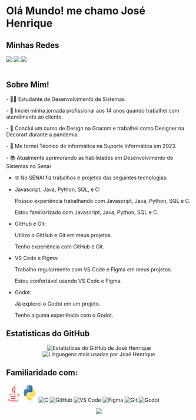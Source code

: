 <h1>Olá Mundo! me chamo José Henrique</h1>

<h2>Minhas Redes</h2>
<div>
<a href="https://www.instagram.com/jose.h06" target="_blank"><img src="https://img.shields.io/badge/-Instagram-%23E4405F?style=for-the-badge&logo=instagram&logoColor=white" target="_blank"></a>
<a href="https://www.linkedin.com/in/josé-henrique-silva-lopes-826981208/" target="_blank"><img src="https://img.shields.io/badge/-LinkedIn-%230077B5?style=for-the-badge&logo=linkedin&logoColor=white" target="_blank"></a> 
<a href="mailto: josehenrique.s2002@hotmail.com" target="_blank"><img src="https://img.shields.io/badge/Outlook-0078D4?style=for-the-badge&logo=microsoft-outlook&logoColor=white" target="_blank"" target="_blank"></a> 
</div>



<br>

<h2>Sobre Mim!</h2>
<p>- 👨‍💻 Estudante de Desenvolvimento de Sistemas.</p>
<p>- 🌟 Iniciei minha jornada profissional aos 14 anos quando trabalhei com atendimento ao cliente.</p>
<p>- 🎨 Concluí um curso de Design na Gracom e trabalhei como Designer na Decorart durante a pandemia.</p>
<p>- 💼 Me tornei Técnico de informática na Suporte Informática em 2023.</p>
<p>- 📚 Atualmente aprimorando as habilidades em Desenvolvimento de Sistemas no Senai</p>

- 🌐 No SENAI fiz trabalhos e projetos das seguintes tecnologias:
  
- Javascript, Java, Python, SQL, e C:
    <p>Possuo experiência trabalhando com Javascript, Java, Python, SQL e C.</p>
    <p>Estou familiarizado com Javascript, Java, Python, SQL e C.</p>
- GitHub e Git:
  <p>Utilizo o GitHub e Git em meus projetos.</p>
  <p>Tenho experiência com GitHub e Git.</p>
- VS Code e Figma:
  <p>Trabalho regularmente com VS Code e Figma em meus projetos.</p>
  <p>Estou confortável usando VS Code e Figma.</p>
- Godot:
    <p>Já explorei o Godot em um projeto.</p>
    <p>Tenho alguma experiência com o Godot.</p>


<h2>Estatísticas do GitHub</h2>

<div align="center">
  <img width="49%" height="195px" src="https://github-readme-stats.vercel.app/api?username=josehlopes&show_icons=true&count_private=true&hide_border=true&title_color=7F3ACE&icon_color=7F3ACE&text_color=ffff&bg_color=0d1117" alt="Estatísticas do GitHub de José Henrique" /> 
  <img width="41%" height="195px" src="https://github-readme-stats.vercel.app/api/top-langs/?username=josehlopes&layout=compact&hide_border=true&title_color=7F3ACE&text_color=ffff&bg_color=0d1117" alt="Linguagens mais usadas por José Henrique" />
</div>





<h2>Familiaridade com:</h2>

<div>
  <img  alt="Java" height="50"width="40" src="https://raw.githubusercontent.com/devicons/devicon/master/icons/java/java-plain.svg">
  <img  alt="Python" height="50"width="40" src="https://raw.githubusercontent.com/devicons/devicon/master/icons/python/python-original.svg">
  <img  alt="C" height="50"width="40" src="https://cdn.jsdelivr.net/gh/devicons/devicon/icons/c/c-original.svg" />
  <img  alt="GitHub" height="50"width="40" src="https://cdn.jsdelivr.net/gh/devicons/devicon/icons/github/github-original.svg" />
  <img  alt="VS Code" height="50"width="40" src="https://cdn.jsdelivr.net/gh/devicons/devicon/icons/vscode/vscode-original.svg" />
  <img  alt="Figma" height="50"width="40" src="https://cdn.jsdelivr.net/gh/devicons/devicon/icons/figma/figma-original.svg" />
  <img  alt="Git" height="50"width="40" src="https://cdn.jsdelivr.net/gh/devicons/devicon/icons/git/git-original.svg" />
  <img alt="Godot" height="50" width="40" src="https://cdn.jsdelivr.net/gh/devicons/devicon/icons/godot/godot-original.svg" />
  <p align="center">
  <img src="https://skillicons.dev/icons?i=javascript,python,java,cpp,cs" />
  </p>
</div>




